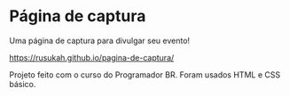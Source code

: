 # Página de captura
Uma página de captura para divulgar seu evento!


 https://rusukah.github.io/pagina-de-captura/

Projeto feito com o curso do Programador BR.
Foram usados HTML e CSS básico.
